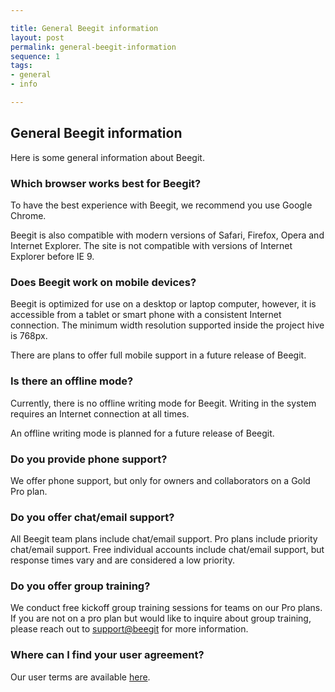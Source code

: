```yaml
---

title: General Beegit information
layout: post
permalink: general-beegit-information 
sequence: 1
tags:
- general
- info

---
```


## General Beegit information
Here is some general information about Beegit.

### Which browser works best for Beegit? 
To have the best experience with Beegit, we recommend you use Google Chrome. 

Beegit is also compatible with modern versions of Safari, Firefox, Opera and Internet Explorer. The site is not compatible with versions of Internet Explorer before IE 9. 

### Does Beegit work on mobile devices? 
Beegit is optimized for use on a desktop or laptop computer, however, it is accessible from a tablet or smart phone with a consistent Internet connection. The minimum width resolution supported inside the project hive is 768px.

There are plans to offer full mobile support in a future release of Beegit. 

### Is there an offline mode? 
Currently, there is no offline writing mode for Beegit. Writing in the system requires an Internet connection at all times. 

An offline writing mode is planned for a future release of Beegit. 

### Do you provide phone support? 
We offer phone support, but only for owners and collaborators on a Gold Pro plan. 

### Do you offer chat/email support?
All Beegit team plans include chat/email support. Pro plans include priority chat/email support. Free individual accounts include chat/email support, but response times vary and are considered a low priority.

### Do you offer group training?
We conduct free kickoff group training sessions for teams on our Pro plans. If you are not on a pro plan but would like to inquire about group training, please reach out to [support@beegit](mailto:support@beegit.com) for more information. 

### Where can I find your user agreement?
Our user terms are available [here](https://beegit.com/userAgreement).
